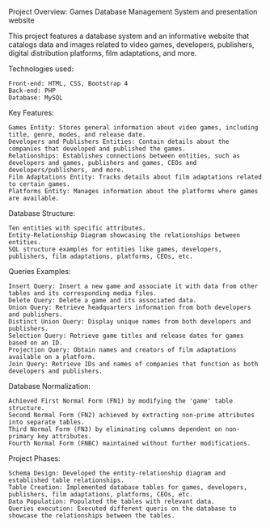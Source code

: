 Project Overview: Games Database Management System and presentation website

This project features a database system and an informative website that catalogs data and images related to video games, developers, publishers, digital distribution platforms, film adaptations, and more.

Technologies used:

    Front-end: HTML, CSS, Bootstrap 4
    Back-end: PHP
    Database: MySQL

Key Features:

    Games Entity: Stores general information about video games, including title, genre, modes, and release date.
    Developers and Publishers Entities: Contain details about the companies that developed and published the games.
    Relationships: Establishes connections between entities, such as developers and games, publishers and games, CEOs and developers/publishers, and more.
    Film Adaptations Entity: Tracks details about film adaptations related to certain games.
    Platforms Entity: Manages information about the platforms where games are available.

Database Structure:

    Ten entities with specific attributes.
    Entity-Relationship Diagram showcasing the relationships between entities.
    SQL structure examples for entities like games, developers, publishers, film adaptations, platforms, CEOs, etc.

Queries Examples:

    Insert Query: Insert a new game and associate it with data from other tables and its corresponding media files.
    Delete Query: Delete a game and its associated data.
    Union Query: Retrieve headquarters information from both developers and publishers.
    Distinct Union Query: Display unique names from both developers and publishers.
    Selection Query: Retrieve game titles and release dates for games based on an ID.
    Projection Query: Obtain names and creators of film adaptations available on a platform.
    Join Query: Retrieve IDs and names of companies that function as both developers and publishers.


Database Normalization:
     
    Achieved First Normal Form (FN1) by modifying the 'game' table structure.
    Second Normal Form (FN2) achieved by extracting non-prime attributes into separate tables.
    Third Normal Form (FN3) by eliminating columns dependent on non-primary key attributes.
    Fourth Normal Form (FNBC) maintained without further modifications.

Project Phases:

    Schema Design: Developed the entity-relationship diagram and established table relationships.
    Table Creation: Implemented database tables for games, developers, publishers, film adaptations, platforms, CEOs, etc.
    Data Population: Populated the tables with relevant data.
    Queries execution: Executed different queris on the database to showcase the relationships between the tables.
